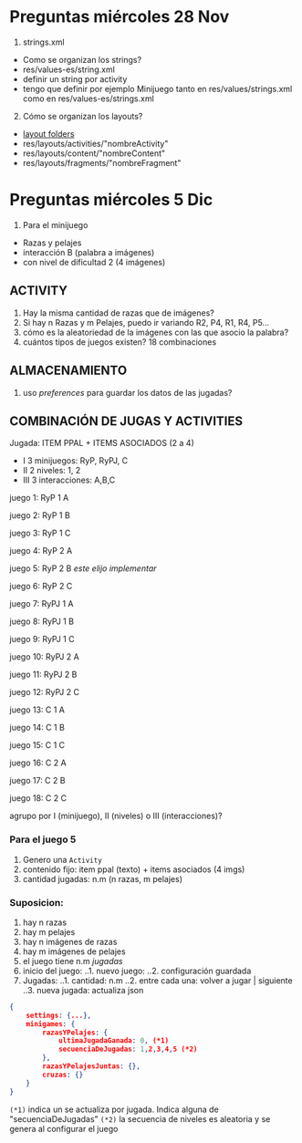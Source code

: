 # Preguntas miércoles 28 Nov

1. strings.xml
- Como se organizan los strings? 
- res/values-es/string.xml
- definir un string por activity
- tengo que definir por ejemplo  <string name="minigame_title">Minijuego</string> tanto en res/values/strings.xml como en res/values-es/strings.xml



2. Cómo se organizan los layouts?
- [layout folders](https://stackoverflow.com/questions/4930398/can-the-android-layout-folder-contain-subfolders)
- res/layouts/activities/"nombreActivity"
- res/layouts/content/"nombreContent"
- res/layouts/fragments/"nombreFragment"


# Preguntas miércoles 5 Dic

1. Para el minijuego 
- Razas y pelajes
- interacción B (palabra a imágenes)
- con nivel de dificultad 2 (4 imágenes)


## ACTIVITY
1. Hay la misma cantidad de razas que de imágenes?
2. Si hay n Razas y m Pelajes, puedo ir variando R2, P4, R1, R4, P5...
3. cómo es la aleatoriedad de la imágenes con las que asocio la palabra?
4. cuántos tipos de juegos existen? 18 combinaciones

## ALMACENAMIENTO
1. uso *preferences* para guardar los datos de las jugadas? 

## COMBINACIÓN DE JUGAS Y ACTIVITIES

Jugada: ITEM PPAL + ITEMS ASOCIADOS (2 a 4)

- I   3 minijuegos: RyP, RyPJ, C
- II  2 niveles: 1, 2
- III 3 interacciones: A,B,C

juego 1:  RyP 1 A

juego 2:  RyP 1 B

juego 3:  RyP 1 C

juego 4:  RyP 2 A

juego 5:  RyP 2 B *este elijo implementar*

juego 6:  RyP 2 C

juego 7:  RyPJ 1 A

juego 8:  RyPJ 1 B

juego 9:  RyPJ 1 C

juego 10: RyPJ 2 A

juego 11: RyPJ 2 B

juego 12: RyPJ 2 C

juego 13: C    1 A

juego 14: C    1 B

juego 15: C    1 C

juego 16: C    2 A

juego 17: C    2 B

juego 18: C    2 C

agrupo por I (minijuego), II (niveles) o III (interacciones)?

### Para el juego 5
1.  Genero una `Activity` 
2.  contenido fijo: item ppal (texto) + items asociados (4 imgs)
3.  cantidad jugadas: n.m  (n razas, m pelajes)


### Suposicion:
1. hay n razas
2. hay m pelajes
3. hay n imágenes de razas
4. hay m  imágenes de pelajes
5. el juego tiene n.m *jugadas*
6. inicio del juego:
..1. nuevo juego: 
..2. configuración guardada
7. Jugadas:
..1. cantidad: n.m
..2. entre cada una: volver a jugar | siguiente
..3. nueva jugada: actualiza json


```json
{
    settings: {...},
    minigames: {
        razasYPelajes: {
            ultimaJugadaGanada: 0, (*1)
            secuenciaDeJugadas: 1,2,3,4,5 (*2)
        },
        razasYPelajesJuntas: {},
        cruzas: {}
    }
}

```

 `(*1)` indica un se actualiza por jugada. Indica alguna de "secuenciaDeJugadas"
 `(*2)` la secuencia de niveles es aleatoria y se genera al configurar el juego


